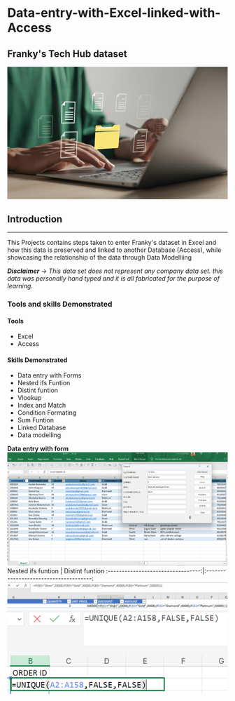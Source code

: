 # Data-entry-with-Excel-linked-with-Access
## Franky's Tech Hub dataset

![](Data_transfer_pic.jpg)

## Introduction
---

This Projects contains steps taken to enter Franky's dataset in Excel and how this data is preserved and linked to another Database (Access), while showcasing the relationship of the data through Data Modelliing

**_Disclaimer_** -> _This data set does not represent any company data set. this data was personally hand typed and it is all fabricated for the purpose of learning._

### Tools and skills Demonstrated

#### Tools
- Excel
- Access

#### Skills Demonstrated
- Data entry with Forms
- Nested ifs Funtion
- Distint funtion
- Vlookup
- Index and Match
- Condition Formating
- Sum Funtion
- Linked Database
- Data modelling

**Data entry with form**
![](Data_Entry_With_Form.png)
Nested ifs funtion                 |                    Distint funtion
:---------------------------------:|:-------------------------------------:
![](nested_ifs_in_data_entry.png)    ![](unique_funtion_in_data_entry.png)

